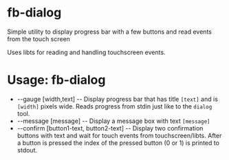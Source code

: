 fb-dialog
===========================
Simple utility to display progress bar with a few buttons and read events from the touch screen

Uses libts for reading and handling touchscreen events.

# Usage: fb-dialog
* --gauge [width,text] -- Display progress bar that has title `[text]` and is `[width]` pixels wide. Reads progress from stdin just like to the `dialog` tool.
* --message [message] -- Display a message box with text `[message]`
* --confirm [button1-text, button2-text] -- Display two confirmation buttons with text and wait for touch events from touchscreen/libts. After a button is pressed the index of the pressed button (0 or 1) is printed to stdout.
